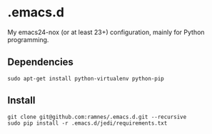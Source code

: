 .emacs.d
========

My emacs24-nox (or at least 23+) configuration, mainly for Python programming.

Dependencies
-----------
```
sudo apt-get install python-virtualenv python-pip
```

Install
-------
```
git clone git@github.com:ramnes/.emacs.d.git --recursive
sudo pip install -r .emacs.d/jedi/requirements.txt
```
